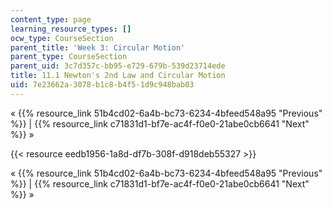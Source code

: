```yaml
---
content_type: page
learning_resource_types: []
ocw_type: CourseSection
parent_title: 'Week 3: Circular Motion'
parent_type: CourseSection
parent_uid: 3c7d357c-bb95-e729-679b-539d23714ede
title: 11.1 Newton's 2nd Law and Circular Motion
uid: 7e23662a-3078-b1c8-b4f5-1d9c948bab03
---
```


« {{% resource_link 51b4cd02-6a4b-bc73-6234-4bfeed548a95 "Previous" %}} | {{% resource_link c71831d1-bf7e-ac4f-f0e0-21abe0cb6641 "Next" %}} »

{{< resource eedb1956-1a8d-df7b-308f-d918deb55327 >}}

« {{% resource_link 51b4cd02-6a4b-bc73-6234-4bfeed548a95 "Previous" %}} | {{% resource_link c71831d1-bf7e-ac4f-f0e0-21abe0cb6641 "Next" %}} »